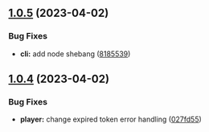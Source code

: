 ## [1.0.5](https://github.com/lyricstify/lyricstify/compare/v1.0.4...v1.0.5) (2023-04-02)


### Bug Fixes

* **cli:** add node shebang ([8185539](https://github.com/lyricstify/lyricstify/commit/81855393e2a45abd7e09f4ee40deae0933c27b71))

## [1.0.4](https://github.com/lyricstify/lyricstify/compare/v1.0.3...v1.0.4) (2023-04-02)


### Bug Fixes

* **player:** change expired token error handling ([027fd55](https://github.com/lyricstify/lyricstify/commit/027fd55bd65d3295eb5bc6e2859b1d4e1e09f807))
